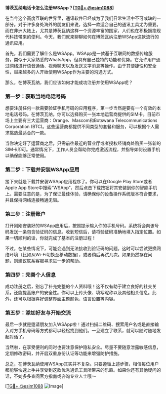 **博茨瓦纳电话卡怎么注册WSApp？[[TG💪+ @esim1088](https://t.me/s/esim1088)]**

在当今这个高度互联的世界里，通讯软件已经成为了我们日常生活中不可或缺的一部分。对于许多身处海外的朋友们来说，选择一款适合自己的通讯工具尤为重要。而在非洲大陆上，尤其是博茨瓦纳这样一个资源丰富的国家，人们也在积极拥抱现代科技带来的便利。今天，我们就来聊聊如何在博茨瓦纳注册WSApp这款流行的通讯应用。

首先，我们需要了解什么是WSApp。WSApp是一款基于互联网的数据传输服务，类似于大家熟悉的WhatsApp，但具有自己独特的功能和优势。它允许用户通过网络进行语音通话、视频聊天以及发送文字消息等操作。由于其便捷性和安全性，越来越多的人开始使用WSApp作为主要的沟通方式。

那么，在博茨瓦纳，我们应该如何才能成功注册并使用WSApp呢？

### 第一步：获取当地电话号码

想要注册任何一款需要验证手机号码的应用程序，第一步当然是要有一个有效的本地电话号码。在博茨瓦纳，你可以选择购买一张本地运营商提供的SIM卡。目前市场上主要有三大运营商：Orange、Mascom和Botswana Telecommunications Corporation (BTC)。这些运营商都提供不同类型的套餐和服务，可以根据个人需求挑选最适合的一款。

当你决定好了运营商之后，只需前往最近的营业厅或者授权经销商处购买一张新的SIM卡即可。通常情况下，工作人员会帮助你完成激活流程，并指导如何设置手机以确保能够正常使用。

### 第二步：下载并安装WSApp应用

接下来就是下载并安装WSApp应用程序了。你可以在Google Play Store或者Apple App Store中搜索“WSApp”，然后点击下载按钮将其安装到你的智能手机上。需要注意的是，为了保证最佳体验，请确保你的设备操作系统版本符合要求，并且保持网络连接畅通无阻。

### 第三步：注册账户

打开刚刚安装好的WSApp应用后，按照提示输入你的手机号码。系统将会向该号码发送一条包含验证码的信息。收到短信后，请将验证码准确地填入指定位置。如果一切顺利的话，你就完成了基本的注册过程！

不过，在某些情况下，可能会遇到无法接收到验证码的问题。这时可以尝试更换网络环境（比如从Wi-Fi切换至移动数据），或者稍后再试几次。如果仍然存在问题，则建议联系客服寻求进一步的帮助。

### 第四步：完善个人信息

成功注册之后，别忘了补充完整的个人资料哦！这不仅有助于建立良好的社交关系，还能提高账户的安全性。你可以上传头像、填写昵称以及其他相关信息。此外，还可以根据喜好调整界面主题颜色、语言设置等内容。

### 第五步：添加好友与开始交流

最后一步就是邀请朋友加入WSApp啦！通过扫描二维码、搜索用户名或是直接输入对方手机号码等方式都可以轻松找到他们。一旦建立了联系，就可以随时随地发起对话了。

当然啦，在享受便利的同时也要注意保护隐私安全。尽量不要随意泄露敏感信息，定期修改密码，并开启双重身份认证等功能来增强防护措施。

总之，在博茨瓦纳使用WSApp其实并不复杂。只要遵循上述步骤，相信每位用户都能够快速上手并享受到这款优秀通讯工具所带来的乐趣。如果你还有其他疑问的话，不妨多多查阅官方指南或咨询专业人士哦～

[[TG💪+ @esim1088](https://t.me/s/esim1088) ![Image](https://i.postimg.cc/4NQfJmqS/Snipaste-2025-05-13-00-14-12.png)]